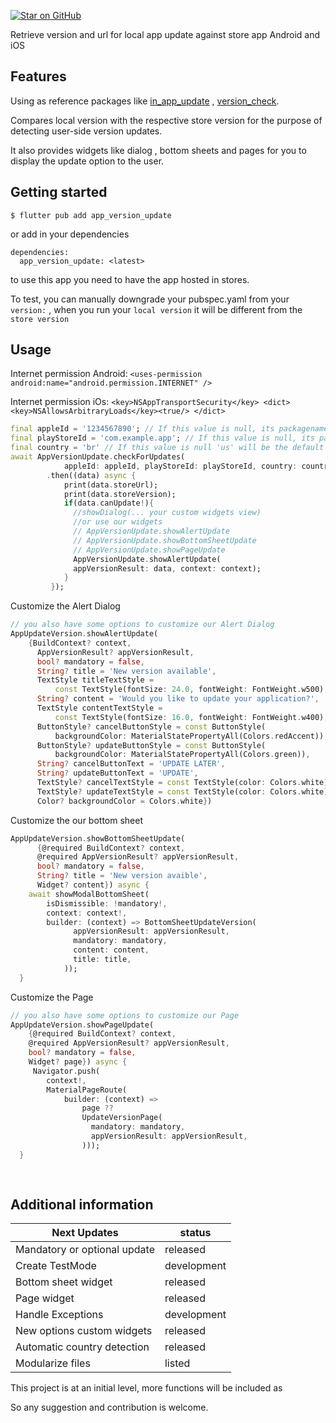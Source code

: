 [![Star on GitHub](https://img.shields.io/github/stars/kauemurakami/app_version_update.svg?style=flat&logo=github&colorB=deeppink&label=stars)](https://github.com/kauemurakami/app_version_update)  

Retrieve version and url for local app update against store app
Android and iOS  

## Features
 Using as reference packages like [in_app_update](https://pub.dev/packages/in_app_update) , [version_check](https://pub.dev/packages/version_check).

Compares local version with the respective store version for the purpose of detecting user-side version updates.

It also provides widgets like dialog , bottom sheets and pages for you to display the update option to the user.

## Getting started

```
$ flutter pub add app_version_update
```
or add in your dependencies
```
dependencies:
  app_version_update: <latest>
```

to use this app you need to have the app hosted in stores.

To test, you can manually downgrade your pubspec.yaml from your ```version:``` , when you run your ```local version``` it will be different from the ```store version```

## Usage

Internet permission Android:
`<uses-permission android:name="android.permission.INTERNET" />`

Internet permission iOs:
`
<key>NSAppTransportSecurity</key>
<dict>
  <key>NSAllowsArbitraryLoads</key><true/>
</dict>
`

```dart
final appleId = '1234567890'; // If this value is null, its packagename will be considered
final playStoreId = 'com.example.app'; // If this value is null, its packagename will be considered
final country = 'br' // If this value is null 'us' will be the default value
await AppVersionUpdate.checkForUpdates(
            appleId: appleId, playStoreId: playStoreId, country: country)
        .then((data) async {
            print(data.storeUrl);
            print(data.storeVersion);
            if(data.canUpdate!){
              //showDialog(... your custom widgets view) 
              //or use our widgets
              // AppVersionUpdate.showAlertUpdate
              // AppVersionUpdate.showBottomSheetUpdate
              // AppVersionUpdate.showPageUpdate
              AppVersionUpdate.showAlertUpdate(
              appVersionResult: data, context: context);
            }
         });
```

Customize the Alert Dialog

```dart
// you also have some options to customize our Alert Dialog 
AppUpdateVersion.showAlertUpdate(
    {BuildContext? context,
      AppVersionResult? appVersionResult,
      bool? mandatory = false,
      String? title = 'New version available',
      TextStyle titleTextStyle =
          const TextStyle(fontSize: 24.0, fontWeight: FontWeight.w500),
      String? content = 'Would you like to update your application?',
      TextStyle contentTextStyle =
          const TextStyle(fontSize: 16.0, fontWeight: FontWeight.w400),
      ButtonStyle? cancelButtonStyle = const ButtonStyle(
          backgroundColor: MaterialStatePropertyAll(Colors.redAccent)),
      ButtonStyle? updateButtonStyle = const ButtonStyle(
          backgroundColor: MaterialStatePropertyAll(Colors.green)),
      String? cancelButtonText = 'UPDATE LATER',
      String? updateButtonText = 'UPDATE',
      TextStyle? cancelTextStyle = const TextStyle(color: Colors.white),
      TextStyle? updateTextStyle = const TextStyle(color: Colors.white),
      Color? backgroundColor = Colors.white})
```
Customize the our bottom sheet

```dart
AppUpdateVersion.showBottomSheetUpdate(
      {@required BuildContext? context,
      @required AppVersionResult? appVersionResult,
      bool? mandatory = false,
      String? title = 'New version avaible',
      Widget? content}) async {
    await showModalBottomSheet(
        isDismissible: !mandatory!,
        context: context!,
        builder: (context) => BottomSheetUpdateVersion(
              appVersionResult: appVersionResult,
              mandatory: mandatory,
              content: content,
              title: title,
            ));
  }
```

Customize the Page
```dart
// you also have some options to customize our Page
AppUpdateVersion.showPageUpdate(
    {@required BuildContext? context,
    @required AppVersionResult? appVersionResult,
    bool? mandatory = false,
    Widget? page}) async {
     Navigator.push(
        context!,
        MaterialPageRoute(
            builder: (context) =>
                page ??
                UpdateVersionPage(
                  mandatory: mandatory,
                  appVersionResult: appVersionResult,
                )));
  }
  
 
```

## Additional information

| Next Updates                 | status      |
|------------------------------|-------------|
| Mandatory or optional update | released    |
| Create TestMode              | development |
| Bottom sheet widget          | released    |
| Page widget                  | released    |
| Handle Exceptions            | development |
| New options custom widgets   | released    |
| Automatic country detection  | released    |
| Modularize files             | listed      |

This project is at an initial level, more functions will be included as

So any suggestion and contribution is welcome.